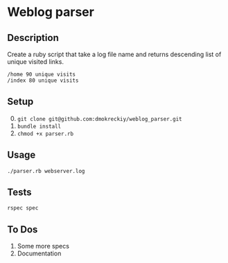 # Weblog parser

## Description

Create a ruby script that take a log file name and returns descending list of unique visited links.

```
/home 90 unique visits
/index 80 unique visits
```

## Setup

0. `git clone git@github.com:dmokreckiy/weblog_parser.git`
1. `bundle install`
1. `chmod +x parser.rb`

## Usage

`./parser.rb webserver.log`

## Tests

`rspec spec`

## To Dos

1. Some more specs
2. Documentation
